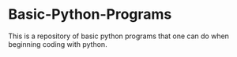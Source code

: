 # Basic-Python-Programs

This is a repository of basic python programs that one can do when beginning coding with python.
